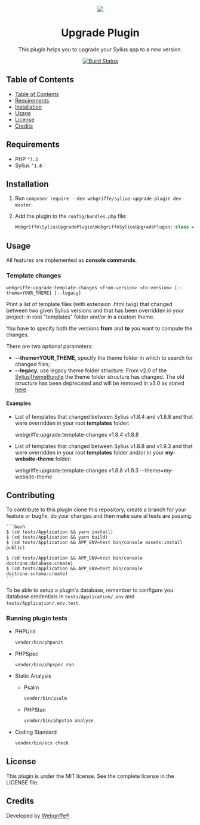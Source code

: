 <p align="center">
    <a href="https://sylius.com" target="_blank">
        <img src="https://demo.sylius.com/assets/shop/img/logo.png" />
    </a>
</p>

<h1 align="center">Upgrade Plugin</h1>

<p align="center">This plugin helps you to upgrade your Sylius app to a new version.</p>

<p align="center"><a href="https://github.com/webgriffe/SyliusUpgradePlugin/actions"><img src="https://github.com/webgriffe/SyliusUpgradePlugin/workflows/Build/badge.svg" alt="Build Status" /></a></p>


## Table of Contents

- [Table of Contents](#table-of-contents)
- [Requirements](#requirements)
- [Installation](#installation)
- [Usage](#usage)
- [License](#license)
- [Credits](#credits)

## Requirements

* PHP `^7.3`
* Sylius `^1.8`

## Installation

1. Run `composer require --dev webgriffe/sylius-upgrade-plugin dev-master`.

2. Add the plugin to the `config/bundles.php` file:

    ```php
    Webgriffe\SyliusUpgradePlugin\WebgriffeSyliusUpgradePlugin::class => ['dev' => true, 'test' => true],
    ```

## Usage

All features are implemented as **console commands**.

### Template changes

    webgriffe:upgrade:template-changes <from-version> <to-version> [--theme=YOUR_THEME] [--legacy] 

Print a list of template files (with extension .html.twig) that changed between two given Sylius versions and that has been overridden in your project: in root "templates" folder and/or in a custom theme.

You have to specify both the versions **from** and **to** you want to compute the changes.

There are two optional parameters:
* **--theme=YOUR_THEME**, specify the theme folder in which to search for changed files;
* **--legacy**, use legacy theme folder structure. From v2.0 of the [SyliusThemeBundle](https://github.com/Sylius/SyliusThemeBundle/) the theme folder structure has changed. The old structure has been deprecated and will be removed in v3.0 as stated [here](https://github.com/Sylius/SyliusThemeBundle/blob/master/UPGRADE.md#upgrade-from-1x-to-20). 


#### Examples

* List of templates that changed between Sylius v1.8.4 and v1.8.8 and that were overridden in your root **templates** folder:

    
    webgriffe:upgrade:template-changes v1.8.4 v1.8.8

* List of templates that changed between Sylius v1.8.8 and v1.9.3 and that were overridden in your root **templates** folder and/or in your **my-website-theme** folder:

    
    webgriffe:upgrade:template-changes v1.8.8 v1.9.3 --theme=my-website-theme

## Contributing

To contribute to this plugin clone this repository, create a branch for your feature or bugfix, do your changes and then make sure al tests are passing.

    ```bash
    $ (cd tests/Application && yarn install)
    $ (cd tests/Application && yarn build)
    $ (cd tests/Application && APP_ENV=test bin/console assets:install public)

    $ (cd tests/Application && APP_ENV=test bin/console doctrine:database:create)
    $ (cd tests/Application && APP_ENV=test bin/console doctrine:schema:create)
    ```

To be able to setup a plugin's database, remember to configure you database credentials in `tests/Application/.env` and `tests/Application/.env.test`.

### Running plugin tests

  - PHPUnit

    ```bash
    vendor/bin/phpunit
    ```

  - PHPSpec

    ```bash
    vendor/bin/phpspec run
    ```

  - Static Analysis

    - Psalm

      ```bash
      vendor/bin/psalm
      ```

    - PHPStan

      ```bash
      vendor/bin/phpstan analyse
      ```

  - Coding Standard

    ```bash
    vendor/bin/ecs check
    ```

## License

This plugin is under the MIT license. See the complete license in the LICENSE file.

## Credits

Developed by [Webgriffe®](https://www.webgriffe.com/).
